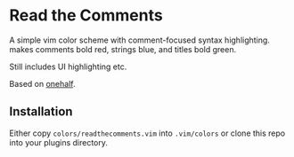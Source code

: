 # Read the Comments

A simple vim color scheme with comment-focused syntax highlighting. makes comments bold red, strings blue, and titles bold green.

Still includes UI highlighting etc.
 
Based on [onehalf](https://github.com/sonph/onehalf/).

## Installation

Either copy `colors/readthecomments.vim` into `.vim/colors` or clone this repo into your plugins directory.
